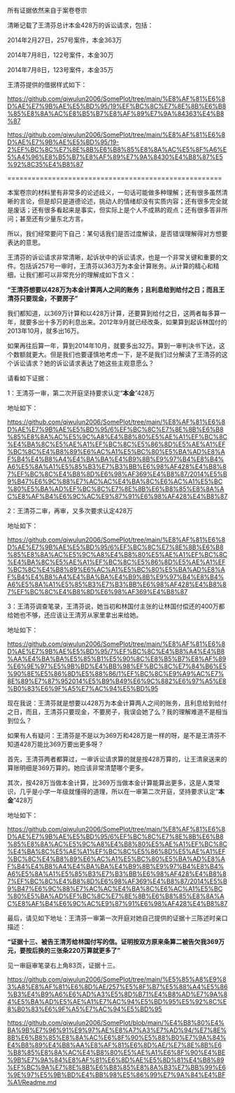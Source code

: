 所有证据依然来自于案卷卷宗

清晰记载了王清芬总计本金428万的诉讼请求，包括：

2014年2月27日，257号案件，本金363万

2014年7月8日，122号案件，本金30万

2014年7月8日，123号案件，本金35万

王清芬提供的借据样式如下：

https://github.com/qiwulun2006/SomePlot/tree/main/%E8%AF%81%E6%8D%AE%E7%9B%AE%E5%BD%95/19%EF%BC%8C%E7%8E%8B%E6%B8%85%E8%8A%AC%E8%B5%B7%E8%AF%89%E7%9A%84363%E4%B8%87

https://github.com/qiwulun2006/SomePlot/tree/main/%E8%AF%81%E6%8D%AE%E7%9B%AE%E5%BD%95/19-2%EF%BC%8C%E7%8E%8B%E6%B8%85%E8%8A%AC%E5%8F%A6%E5%A4%96%E8%B5%B7%E8%AF%89%E7%9A%8430%E4%B8%87%E5%92%8C35%E4%B8%87


=====================================================

本案卷宗的材料里有非常多的论述歧义，一句话可能做多种理解；还有很多虽然清晰的言论，但是却只是道德论述，挑动人的情绪却没有实质内容；还有很多完全就是废话；还有很多看起来是事实，但实际上是个人不成熟的观点；还有很多答非所问；甚至还有少量东北方言。

所以，我们经常要问下自己：某句话我们是否过度解读，是否错误理解得对方想要表达的意思。

王清芬的诉讼请求非常清晰，起诉状中的诉讼请求，也是一个非常关键和重要的文件。包括诉257号一审时，王清芬以363万为本金计算账务。从计算的精心和精细，让我们都可以非常充分的理解成如下含义：

**“王清芬想要以428万为本金计算两人之间的账务；且利息给到给付之日；而且王清芬只要现金，不要房子”**

我们都知道，以369万计算和以428万计算，还要算到给付之日，这两者每多算一年，就要多出十多万的利息出来。2012年9月就已经改条，如果算到起诉林国付的2013年10月，就多出16万。

如果再往后算一年，算到2014年10月，就要多出32万。算到一审判决书下达，这个数额就更大。但是我们也要谨慎地考虑一下，是不是我们过分解读了王清芬的这个诉讼请求？她的诉讼请求表达了她这些主观意愿么？

请看如下证据：

1：王清芬一审，第二次开庭坚持要求认定“**本金**”428万

地址如下：

https://github.com/qiwulun2006/SomePlot/tree/main/%E8%AF%81%E6%8D%AE%E7%9B%AE%E5%BD%95/6%EF%BC%8C%E7%8E%8B%E6%B8%85%E8%8A%AC%E5%9C%A8%E4%B8%80%E5%AE%A1%EF%BC%8C%E4%BA%8C%E5%AE%A1%EF%BC%8C%E5%86%8D%E5%AE%A1%EF%BC%8C%E4%B8%89%E6%AC%A1%E5%BC%80%E5%BA%AD%E8%AF%B4%E4%B8%A4%E4%BA%BA%E4%B9%8B%E9%97%B4%E8%B4%A6%E5%8A%A1%E5%85%B3%E7%B3%BB%E6%98%AF428%E4%B8%87%EF%BC%8C%E4%B8%8D%E6%98%AF369%E4%B8%87/2014%E5%B9%B47%E6%9C%88%E7%AC%AC%E4%BA%8C%E6%AC%A1%E5%BC%80%E5%BA%AD%EF%BC%8C%E7%8E%8B%E6%B8%85%E8%8A%AC%E8%AF%B4%E6%9C%AC%E9%87%91%E6%98%AF428%E4%B8%87

2：王清芬二审，再审，又多次要求认定428万

地址如下：

https://github.com/qiwulun2006/SomePlot/tree/main/%E8%AF%81%E6%8D%AE%E7%9B%AE%E5%BD%95/6%EF%BC%8C%E7%8E%8B%E6%B8%85%E8%8A%AC%E5%9C%A8%E4%B8%80%E5%AE%A1%EF%BC%8C%E4%BA%8C%E5%AE%A1%EF%BC%8C%E5%86%8D%E5%AE%A1%EF%BC%8C%E4%B8%89%E6%AC%A1%E5%BC%80%E5%BA%AD%E8%AF%B4%E4%B8%A4%E4%BA%BA%E4%B9%8B%E9%97%B4%E8%B4%A6%E5%8A%A1%E5%85%B3%E7%B3%BB%E6%98%AF428%E4%B8%87%EF%BC%8C%E4%B8%8D%E6%98%AF369%E4%B8%87

3：王清芬调查笔录，王清芬说，她当初和林国付主张的让林国付偿还的400万都给她也不够，还应该让王清芳从家里拿出来给她。

地址如下：

https://github.com/qiwulun2006/SomePlot/tree/main/%E8%AF%81%E6%8D%AE%E7%9B%AE%E5%BD%95/7%EF%BC%8C%E4%B8%A4%E4%B8%AA%E4%BA%BA%E5%85%B1%E5%90%8C%E8%B5%B7%E8%AF%89%E6%9E%97%E5%9B%BD%E4%BB%98%EF%BC%8C%E7%84%B6%E5%90%8E%E5%86%8D%E5%88%86/1%EF%BC%8C%E9%A9%AC%E7%8E%89%E7%87%952014%E5%B9%B49%E6%9C%882%E6%97%A5%E8%B0%83%E6%9F%A5%E7%AC%94%E5%BD%95

现在我说：王清芬就是想要以428万为本金计算两人之间的账务，且利息给到给付之日，而且，王清芬只要现金，不要房子，我误会她了么？我的理解难道不是相当到位么？

如果有人有疑问：王清芬是不是以为369万和428万是一样的呀，是不是王清芬不知道428万能比369万要出更多呀？

首先，王清芬两者都算过，一审诉讼请求算的就是按428万算的，让王清泉送来的算账明细是369万算的。她应该非常清楚哪个更多。

其次，按428万当做本金计算，比369万当做本金计算能算出更多，这是人类常识，几乎是小学一年级就懂得的道理，所以在一审第二次开庭，坚持要求认定“**本金**”428万

地址如下：

https://github.com/qiwulun2006/SomePlot/tree/main/%E8%AF%81%E6%8D%AE%E7%9B%AE%E5%BD%95/6%EF%BC%8C%E7%8E%8B%E6%B8%85%E8%8A%AC%E5%9C%A8%E4%B8%80%E5%AE%A1%EF%BC%8C%E4%BA%8C%E5%AE%A1%EF%BC%8C%E5%86%8D%E5%AE%A1%EF%BC%8C%E4%B8%89%E6%AC%A1%E5%BC%80%E5%BA%AD%E8%AF%B4%E4%B8%A4%E4%BA%BA%E4%B9%8B%E9%97%B4%E8%B4%A6%E5%8A%A1%E5%85%B3%E7%B3%BB%E6%98%AF428%E4%B8%87%EF%BC%8C%E4%B8%8D%E6%98%AF369%E4%B8%87/2014%E5%B9%B47%E6%9C%88%E7%AC%AC%E4%BA%8C%E6%AC%A1%E5%BC%80%E5%BA%AD%EF%BC%8C%E7%8E%8B%E6%B8%85%E8%8A%AC%E8%AF%B4%E6%9C%AC%E9%87%91%E6%98%AF428%E4%B8%87

最后，请见如下地址：王清芬一审第一次开庭对她自己提供的证据十三陈述时亲口描述：

**“证据十三、被告王清芳给林国付写的信。证明按双方原来条算二被告欠我369万元，要按后换的三张条220万算就更多了”**

见一审庭审笔录右上角83页，证据十三。

https://github.com/qiwulun2006/SomePlot/tree/main/%E5%85%A8%E9%83%A8%E8%AF%81%E6%8D%AE/257%E5%8F%B7%E5%88%A4%E5%86%B3%E4%B9%A6%E6%AD%A3%E5%8D%B71%E4%B8%AD%E7%9A%84%E5%BA%AD%E5%AE%A1%E7%AC%94%E5%BD%95%E5%92%8C%E8%B0%83%E6%9F%A5%E7%AC%94%E5%BD%95

https://github.com/qiwulun2006/SomePlot/blob/main/%E4%B8%80%E4%BA%9B%E7%96%91%E9%97%AE%E8%A7%A3%E7%AD%94/%E7%8E%8B%E6%B8%85%E8%8A%AC%E6%8F%90%E5%88%B0%E7%9A%84%E4%B8%89%E4%B8%AA%E8%AF%81%E6%8D%AE/%E7%8E%8B%E6%B8%85%E8%8A%AC%E4%B8%80%E5%AE%A1%E6%8F%90%E4%BE%9B%E7%9A%84%E8%AF%81%E6%8D%AE%E5%8D%81%E4%B8%89%EF%BC%9A%E7%8E%8B%E6%B8%85%E8%8A%B3%E7%BB%99%E6%9E%97%E5%9B%BD%E4%BB%98%E5%86%99%E7%9A%84%E4%BF%A1/Readme.md




